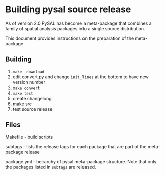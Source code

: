# Building pysal source release

As of version 2.0 PySAL has become a meta-package that combines a family of spatial analysis packages into a single source distribution.

This document provides instructions on the preparation of the meta-package


## Building

1. `make  download`
2. edit convert.py and change `init_lines` at the bottom to have new version number
2. `make convert`
3. `make test`
4. create changelong
5. make src
6. test source release




## Files 


Makefile - build scripts

subtags - lists the release tags for each package that are part of the meta-package release

package.yml - heirarchy of pysal meta-package structure. Note that only the packages listed in `subtags` are released.

